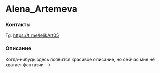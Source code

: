 # Alena_Artemeva

### Контакты

Tg: https://t.me/lelikArt05

### Описание

Когда-нибудь здесь появится красивое описание, но сейчас мне не хватает фантазии
-->
